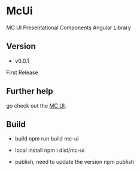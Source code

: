 # McUi

MC UI Presentational Components Angular Library

## Version

- v0.0.1

First Release

## Further help

go check out the [MC UI](https://github.com/mc-ui-library/mc-ui-angular).


## Build

- build
npm run build mc-ui

- local install
npm i dist/mc-ui

- publish, need to update the version
npm publish
